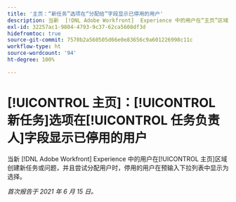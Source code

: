 ```yaml
---
title: '主页：“新任务”选项在“分配给”字段显示已停用的用户'
description: 当新  [!DNL Adobe Workfront]  Experience 中的用户在“主页”区域创建新任务或问题，并且尝试分配用户时，停用的用户在[!UICONTROL 预输入]下拉列表中显示为选择。
exl-id: 32257ac1-9804-4793-9c37-62ca5608df3d
hidefromtoc: true
source-git-commit: 7570b2a560505d66e0e83656c9a601226998c11c
workflow-type: ht
source-wordcount: '94'
ht-degree: 100%

---
```


# [!UICONTROL 主页]：[!UICONTROL 新任务]选项在[!UICONTROL 任务负责人]字段显示已停用的用户

当新 [!DNL Adobe Workfront] Experience 中的用户在[!UICONTROL 主页]区域创建新任务或问题，并且尝试分配用户时，停用的用户在预输入下拉列表中显示为选择。

_首次报告于 2021 年 6 月 15 日。_
